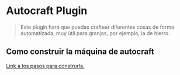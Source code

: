 # Autocraft Plugin

> Este plugin hará que puedas craftear diferentes cosas de forma automatizada, muy útil para granjas, por ejemplo, la de hierro.

## Como construir la máquina de autocraft

[Link a los pasos para construrla.](https://imgur.com/a/GUfFszo)